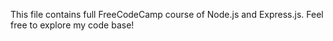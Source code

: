 This file contains full FreeCodeCamp course of Node.js and Express.js.
Feel free to explore my code base!

